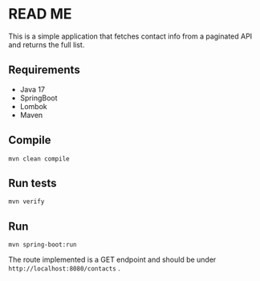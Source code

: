 # READ ME

This is a simple application that fetches contact info from a paginated API and returns the full list.

## Requirements
- Java 17
- SpringBoot
- Lombok
- Maven


## Compile

`mvn clean compile`

## Run tests

`mvn verify`

## Run

`mvn spring-boot:run`

The route implemented is a GET endpoint and should be under `http://localhost:8080/contacts` .
